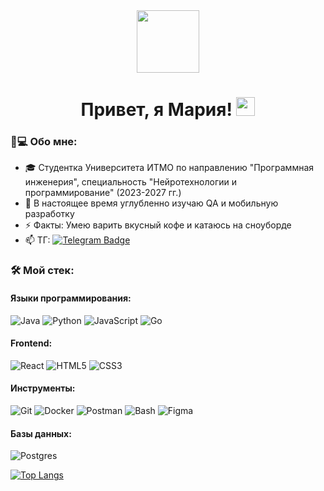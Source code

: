 <div id="header" align="center">
  <img src="https://media.giphy.com/media/QDjpIL6oNCVZ4qzGs7/giphy.gif" width="100"/>
  <div id="badges">
  </div>
  <img src="https://komarev.com/ghpvc/?username=Maria2525007&style=flat-square&color=blue" alt=""/>
</div>

<h1 align="center">
  Привет, я Мария!
  <img src="https://media.giphy.com/media/hvRJCLFzcasrR4ia7z/giphy.gif" width="30px"/>
</h1>

### 👩💻 Обо мне:
- 🎓 Студентка Университета ИТМО по направлению "Программная инженерия", специальность "Нейротехнологии и программирование" (2023-2027 гг.)
- 🌱 В настоящее время углубленно изучаю QA и мобильную разработку
- ⚡ Факты: Умею варить вкусный кофе и катаюсь на сноуборде
- 📫 ТГ: [![Telegram Badge](https://img.shields.io/badge/-Maria-blue?style=flat&logo=Telegram&logoColor=white)](https://t.me/just_cause_21)

### 🛠️ Мой стек:
#### Языки программирования:
![Java](https://img.shields.io/badge/java-%23ED8B00.svg?style=for-the-badge&logo=openjdk&logoColor=white)
![Python](https://img.shields.io/badge/python-3670A0?style=for-the-badge&logo=python&logoColor=ffdd54)
![JavaScript](https://img.shields.io/badge/javascript-%23323330.svg?style=for-the-badge&logo=javascript&logoColor=%23F7DF1E)
![Go](https://img.shields.io/badge/go-%2300ADD8.svg?style=for-the-badge&logo=go&logoColor=white)

#### Frontend:
![React](https://img.shields.io/badge/react-%2320232a.svg?style=for-the-badge&logo=react&logoColor=%2361DAFB)
![HTML5](https://img.shields.io/badge/html5-%23E34F26.svg?style=for-the-badge&logo=html5&logoColor=white)
![CSS3](https://img.shields.io/badge/css3-%231572B6.svg?style=for-the-badge&logo=css3&logoColor=white)

#### Инструменты:
![Git](https://img.shields.io/badge/git-%23F05033.svg?style=for-the-badge&logo=git&logoColor=white)
![Docker](https://img.shields.io/badge/docker-%230db7ed.svg?style=for-the-badge&logo=docker&logoColor=white)
![Postman](https://img.shields.io/badge/Postman-FF6C37?style=for-the-badge&logo=postman&logoColor=white)
![Bash](https://img.shields.io/badge/bash-%23121011.svg?style=for-the-badge&logo=gnu-bash&logoColor=white)
![Figma](https://img.shields.io/badge/figma-%23F24E1E.svg?style=for-the-badge&logo=figma&logoColor=white)

#### Базы данных:
![Postgres](https://img.shields.io/badge/postgres-%23316192.svg?style=for-the-badge&logo=postgresql&logoColor=white)



[![Top Langs](https://github-readme-stats.vercel.app/api/top-langs/?username=Maria2525007&layout=compact&theme=vision-friendly-dark)](https://github.com/anuraghazra/github-readme-stats)
